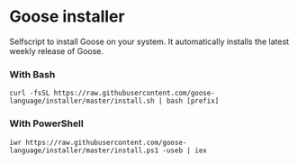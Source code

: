 # Goose installer

Selfscript to install Goose on your system.
It automatically installs the latest weekly release of Goose.

### With Bash
```
curl -fsSL https://raw.githubusercontent.com/goose-language/installer/master/install.sh | bash [prefix]
```

### With PowerShell
```
iwr https://raw.githubusercontent.com/goose-language/installer/master/install.ps1 -useb | iex
```
